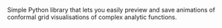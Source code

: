 Simple Python library that lets you easily preview and save animations of conformal grid visualisations of complex analytic functions.